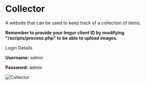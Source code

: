 # Collector
 A website that can be used to keep track of a collection of items.

**Remember to provide your Imgur client ID by modifying "/scripts/process.php" to be able to upload images.**

Login Details

**Username:** admin

**Password:** admin

![Collector](https://i.imgur.com/HLfyCy4.jpg)
